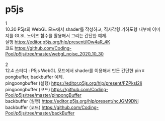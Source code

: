 # p5js

1 <br>
10.30 P5js의 WebGL 모드에서 shader를 작성하고, 직사각형 기하도형 내부에 이미지를 GLSL 노이즈 함수를 활용해서 그리는 간단한 예제. <br>
실행 https://editor.p5js.org/hlp/present/lOw4aR_4K <br>
코드 https://github.com/Coding-Pool/p5js/tree/master/webgl_noise_2020_10_30 <br>
<br>
2 <br>
12.4 스터디 : P5js WebGL 모드에서 shader를 이용해서 만든 간단한 pinㅎpongbuffer, backbuffer 예제. <br>
pingpongbuffer (실행) https://editor.p5js.org/hlp/present/FZPksI2Ii <br>
pingpongbuffer (코드) https://github.com/Coding-Pool/p5js/tree/master/pinpongBuffer <br>
backbuffer (실행) https://editor.p5js.org/hlp/present/ncJGM9DNj <br>
backbuffer (코드) https://github.com/Coding-Pool/p5js/tree/master/backBuffer <br>
